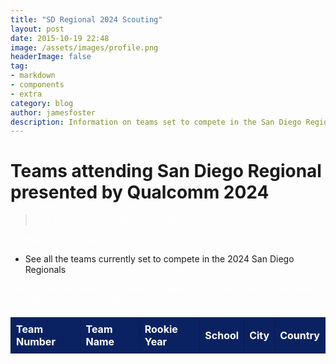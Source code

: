 ```yaml
---
title: "SD Regional 2024 Scouting"
layout: post
date: 2015-10-19 22:48
image: /assets/images/profile.png
headerImage: false
tag:
- markdown
- components
- extra
category: blog
author: jamesfoster 
description: Information on teams set to compete in the San Diego Regional presented by Qualcomm 2024
---
```

# Teams attending San Diego Regional presented by Qualcomm 2024
> Get all the teams for this competition

On this page you can:
- See all the teams currently set to compete in the 2024 San Diego Regionals

The suggested method is to have this open at the same time as the Team Awards tool, so as to maximize scouting optimization.

<html lang="en">
<head>
    <style>
        p, table, thead, tr, th, td, tbody {
            color: white;
        }
        table {
            border-collapse: collapse;
            width: 100%;
            margin-top: 20px;
        }
        thead {
            background-color: #0b2262;
            color: white;
        }
        th, td {
            border: 1px solid #091b4f;
            padding: 8px;
            text-align: left;
        }
        tr:nth-child(even) {
            background-color: #091b4f;
        }
    </style>
</head>
<body>
    <table id="data-table">
        <thead>
            <tr>
                <th>Team Number</th>
                <th>Team Name</th>
                <th>Rookie Year</th>
                <th>School</th>
                <th>City</th>
                <th>Country</th>
            </tr>
        </thead>
        <tbody>
            <!-- Data will be displayed here -->
        </tbody>
    </table>
    <script>
        document.addEventListener("DOMContentLoaded", function () {
        const apiKey = "IJGdHobToWBkfqCzNHRKGWKyy66mMiOl7A7IOs1WjcgfS4d6sIryBqQWsALTPTVv";
        const apiUrl = "https://www.thebluealliance.com/api/v3";
        // Specify the event key for the San Diego Regional presented by Qualcomm 2024
        const eventKey = "2024casd";
        // Define the endpoint and parameters
        const endpoint = `/event/${eventKey}/teams`;
        const requestUrl = `${apiUrl}/${endpoint}`;
        fetch(requestUrl, {
            headers: {
                "X-TBA-Auth-Key": apiKey,
            }
        })
        .then(response => response.json())
            .then(data => {
                console.log(data);
                const dataTable = document.getElementById("data-table");
                // Iterate through the team data and create table rows
                data.forEach(team => {
                    const row = dataTable.insertRow();         
                    // Create cells for each piece of data
                    const teamNumberCell = row.insertCell(0);
                    const teamNameCell = row.insertCell(1);
                    const teamRookieYearCell = row.insertCell(2);
                    const teamSchoolCell = row.insertCell(3);
                    const teamCityCell = row.insertCell(4);
                    const teamCountryCell = row.insertCell(5);
                    // Populate the cells with team data
                    teamNumberCell.textContent = team.team_number;
                    teamNameCell.textContent = team.nickname;
                    teamRookieYearCell.textContent = team.rookie_year;
                    teamSchoolCell.textContent = team.school_name;
                    teamCityCell.textContent = team.city;
                    teamCountryCell.textContent = team.country;
                });
            })
            .catch(error => {
                console.error("Error fetching data:", error);
            });
        });
    </script>
</body>
</html>

